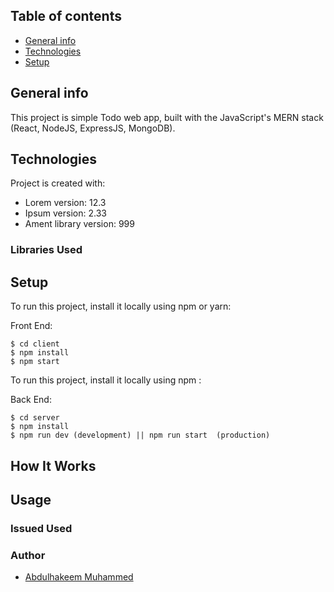 ## Table of contents

- [General info](#general-info)
- [Technologies](#technologies)
- [Setup](#setup)

## General info

This project is simple Todo web app, built with the JavaScript's MERN stack (React, NodeJS, ExpressJS, MongoDB).

## Technologies

Project is created with:

- Lorem version: 12.3
- Ipsum version: 2.33
- Ament library version: 999

### Libraries Used

## Setup

To run this project, install it locally using npm or yarn:

Front End:

```
$ cd client
$ npm install
$ npm start
```

To run this project, install it locally using npm :

Back End:

```
$ cd server
$ npm install
$ npm run dev (development) || npm run start  (production)
```

## How It Works

## Usage

### Issued Used

### Author

- [Abdulhakeem Muhammed](https://abdulhakeem-muhammed.netlify.app/)

